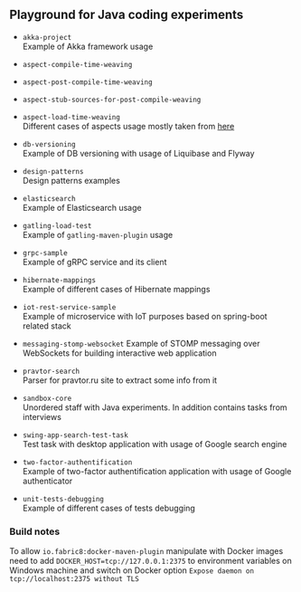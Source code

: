 
## Playground for Java coding experiments

* `akka-project`  
Example of Akka framework usage 

* `aspect-compile-time-weaving`  
* `aspect-post-compile-time-weaving`  
* `aspect-stub-sources-for-post-compile-weaving`  
* `aspect-load-time-weaving`  
Different cases of aspects usage mostly taken from [here](https://www.baeldung.com/aspectj)

* `db-versioning`  
Example of DB versioning with usage of Liquibase and Flyway

* `design-patterns`  
Design patterns examples

* `elasticsearch`  
Example of Elasticsearch usage

* `gatling-load-test`  
Example of `gatling-maven-plugin` usage

* `grpc-sample`  
Example of gRPC service and its client

* `hibernate-mappings`  
Example of different cases of Hibernate mappings

* `iot-rest-service-sample`  
Example of microservice with IoT purposes based on spring-boot related stack

* `messaging-stomp-websocket`
Example of STOMP messaging over WebSockets for building interactive web application

* `pravtor-search`  
Parser for pravtor.ru site to extract some info from it

* `sandbox-core`  
Unordered staff with Java experiments. In addition contains tasks from interviews

* `swing-app-search-test-task`  
Test task with desktop application with usage of Google search engine

* `two-factor-authentification`  
Example of two-factor authentification application with usage of Google authenticator

* `unit-tests-debugging`  
Example of different cases of tests debugging


### Build notes
To allow `io.fabric8:docker-maven-plugin` manipulate with Docker images need to add 
`DOCKER_HOST=tcp://127.0.0.1:2375` to environment variables on Windows machine and switch on 
Docker option `Expose daemon on tcp://localhost:2375 without TLS`
